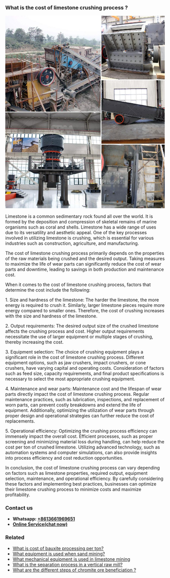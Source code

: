 <h3>What is the cost of limestone crushing process ?</h3><img src='1701742717.jpg' alt=''><p>Limestone is a common sedimentary rock found all over the world. It is formed by the deposition and compression of skeletal remains of marine organisms such as coral and shells. Limestone has a wide range of uses due to its versatility and aesthetic appeal. One of the key processes involved in utilizing limestone is crushing, which is essential for various industries such as construction, agriculture, and manufacturing.</p><p>The cost of limestone crushing process primarily depends on the properties of the raw materials being crushed and the desired output. Taking measures to maximize the life of wear parts can significantly reduce the cost of wear parts and downtime, leading to savings in both production and maintenance cost.</p><p>When it comes to the cost of limestone crushing process, factors that determine the cost include the following:</p><p>1. Size and hardness of the limestone: The harder the limestone, the more energy is required to crush it. Similarly, larger limestone pieces require more energy compared to smaller ones. Therefore, the cost of crushing increases with the size and hardness of the limestone.</p><p>2. Output requirements: The desired output size of the crushed limestone affects the crushing process and cost. Higher output requirements necessitate the use of larger equipment or multiple stages of crushing, thereby increasing the cost.</p><p>3. Equipment selection: The choice of crushing equipment plays a significant role in the cost of limestone crushing process. Different equipment options, such as jaw crushers, impact crushers, or cone crushers, have varying capital and operating costs. Consideration of factors such as feed size, capacity requirements, and final product specifications is necessary to select the most appropriate crushing equipment.</p><p>4. Maintenance and wear parts: Maintenance cost and the lifespan of wear parts directly impact the cost of limestone crushing process. Regular maintenance practices, such as lubrication, inspections, and replacement of worn parts, can prevent costly breakdowns and extend the life of equipment. Additionally, optimizing the utilization of wear parts through proper design and operational strategies can further reduce the cost of replacements.</p><p>5. Operational efficiency: Optimizing the crushing process efficiency can immensely impact the overall cost. Efficient processes, such as proper screening and minimizing material loss during handling, can help reduce the cost per ton of crushed limestone. Utilizing advanced technology, such as automation systems and computer simulations, can also provide insights into process efficiency and cost reduction opportunities.</p><p>In conclusion, the cost of limestone crushing process can vary depending on factors such as limestone properties, required output, equipment selection, maintenance, and operational efficiency. By carefully considering these factors and implementing best practices, businesses can optimize their limestone crushing process to minimize costs and maximize profitability.</p><h3>Contact us</h3><ul><li><strong>Whatsapp:&nbsp;<a href="https://wa.me/8613661969651">+8613661969651</a></strong></li><li><a href="https://swt.shibang-china.com/?git&amp;zhl&amp;What is the cost of limestone crushing process "><strong>Online Service(chat now)</strong></a></li></ul><h3>Related</h3><ul><li><a href='What is cost of bauxite processing per ton.md'>What is cost of bauxite processing per ton?</a></li><li><a href='What equipment is used when sand mining.md'>What equipment is used when sand mining?</a></li><li><a href='What mechanical equipment is used in limestone mining.md'>What mechanical equipment is used in limestone mining</a></li><li><a href='What is the separation process in a vertical raw mill.md'>What is the separation process in a vertical raw mill?</a></li><li><a href='What are the different steps of chromite ore beneficiation .md'>What are the different steps of chromite ore beneficiation ?</a></li></ul>